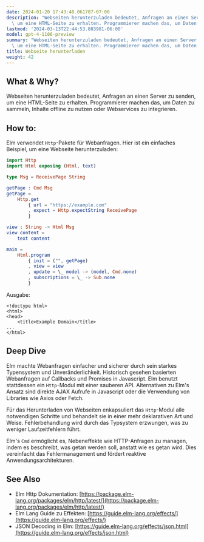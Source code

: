 ```yaml
---
date: 2024-01-20 17:43:48.061787-07:00
description: "Webseiten herunterzuladen bedeutet, Anfragen an einen Server zu senden,\
  \ um eine HTML-Seite zu erhalten. Programmierer machen das, um Daten zu sammeln,\u2026"
lastmod: '2024-03-13T22:44:53.803981-06:00'
model: gpt-4-1106-preview
summary: "Webseiten herunterzuladen bedeutet, Anfragen an einen Server zu senden,\
  \ um eine HTML-Seite zu erhalten. Programmierer machen das, um Daten zu sammeln,\u2026"
title: Webseite herunterladen
weight: 42
---
```


## What & Why?
Webseiten herunterzuladen bedeutet, Anfragen an einen Server zu senden, um eine HTML-Seite zu erhalten. Programmierer machen das, um Daten zu sammeln, Inhalte offline zu nutzen oder Webservices zu integrieren.

## How to:
Elm verwendet `Http`-Pakete für Webanfragen. Hier ist ein einfaches Beispiel, um eine Webseite herunterzuladen:

```Elm
import Http
import Html exposing (Html, text)

type Msg = ReceivePage String

getPage : Cmd Msg
getPage =
    Http.get
        { url = "https://example.com"
        , expect = Http.expectString ReceivePage
        }

view : String -> Html Msg
view content =
    text content

main =
    Html.program
        { init = ("", getPage)
        , view = view
        , update = \_ model -> (model, Cmd.none)
        , subscriptions = \_ -> Sub.none
        }
```

Ausgabe:

```
<!doctype html>
<html>
<head>
    <title>Example Domain</title>
...
</html>
```

## Deep Dive
Elm machte Webanfragen einfacher und sicherer durch sein starkes Typensystem und Unveränderlichkeit. Historisch gesehen basierten Webanfragen auf Callbacks und Promises in Javascript. Elm benutzt stattdessen ein `Http`-Modul mit einer sauberen API. Alternativen zu Elm's Ansatz sind direkte AJAX Aufrufe in Javascript oder die Verwendung von Libraries wie Axios oder Fetch.

Für das Herunterladen von Webseiten enkapsuliert das `Http`-Modul alle notwendigen Schritte und behandelt sie in einer mehr deklarativen Art und Weise. Fehlerbehandlung wird durch das Typsystem erzwungen, was zu weniger Laufzeitfehlern führt.

Elm's `Cmd` ermöglicht es, Nebeneffekte wie HTTP-Anfragen zu managen, indem es beschreibt, was getan werden soll, anstatt wie es getan wird. Dies vereinfacht das Fehlermanagement und fördert reaktive Anwendungsarchitekturen.

## See Also
- Elm Http Dokumentation: [https://package.elm-lang.org/packages/elm/http/latest/](https://package.elm-lang.org/packages/elm/http/latest/)
- Elm Lang Guide zu Effekten: [https://guide.elm-lang.org/effects/](https://guide.elm-lang.org/effects/)
- JSON Decoding in Elm: [https://guide.elm-lang.org/effects/json.html](https://guide.elm-lang.org/effects/json.html)
